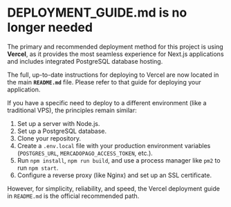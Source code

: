 
# DEPLOYMENT_GUIDE.md is no longer needed

The primary and recommended deployment method for this project is using **Vercel**, as it provides the most seamless experience for Next.js applications and includes integrated PostgreSQL database hosting.

The full, up-to-date instructions for deploying to Vercel are now located in the main **`README.md`** file. Please refer to that guide for deploying your application.

If you have a specific need to deploy to a different environment (like a traditional VPS), the principles remain similar:
1.  Set up a server with Node.js.
2.  Set up a PostgreSQL database.
3.  Clone your repository.
4.  Create a `.env.local` file with your production environment variables (`POSTGRES_URL`, `MERCADOPAGO_ACCESS_TOKEN`, etc.).
5.  Run `npm install`, `npm run build`, and use a process manager like `pm2` to run `npm start`.
6.  Configure a reverse proxy (like Nginx) and set up an SSL certificate.

However, for simplicity, reliability, and speed, the Vercel deployment guide in `README.md` is the official recommended path.
